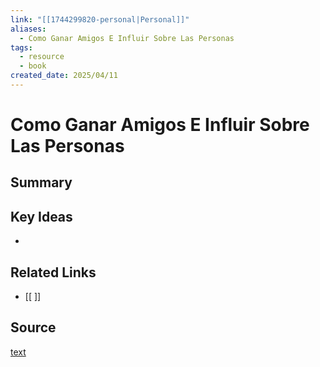 ```yaml
---
link: "[[1744299820-personal|Personal]]"
aliases:
  - Como Ganar Amigos E Influir Sobre Las Personas
tags:
  - resource
  - book
created_date: 2025/04/11
---
```

# Como Ganar Amigos E Influir Sobre Las Personas

## Summary


## Key Ideas
- 

## Related Links
- [[ ]]

## Source
[text](url) 
